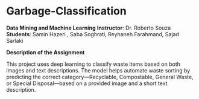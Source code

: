 # Garbage-Classification

**Data Mining and Machine Learning**
**Instructor**: Dr. Roberto Souza
**Students**: Samin Hazeri , Saba Soghrati, Reyhaneh Farahmand, Sajad Sarlaki

**Description of the Assignment**

This project uses deep learning to classify waste items based on both images and text descriptions. The model helps automate waste sorting by predicting the correct category—Recyclable, Compostable, General Waste, or Special Disposal—based on a provided image and a short text description.
